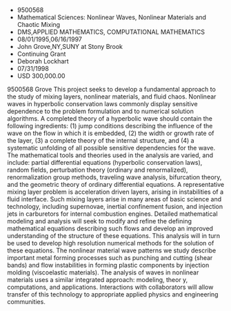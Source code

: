 
* 9500568
* Mathematical Sciences: Nonlinear Waves, Nonlinear Materials and Chaotic Mixing
* DMS,APPLIED MATHEMATICS, COMPUTATIONAL MATHEMATICS
* 08/01/1995,06/16/1997
* John Grove,NY,SUNY at Stony Brook
* Continuing Grant
* Deborah Lockhart
* 07/31/1998
* USD 300,000.00

9500568 Grove This project seeks to develop a fundamental approach to the study
of mixing layers, nonlinear materials, and fluid chaos. Nonlinear waves in
hyperbolic conservation laws commonly display sensitive dependence to the
problem formulation and to numerical solution algorithms. A completed theory of
a hyperbolic wave should contain the following ingredients: (1) jump conditions
describing the influence of the wave on the flow in which it is embedded, (2)
the width or growth rate of the layer, (3) a complete theory of the internal
structure, and (4) a systematic unfolding of all possible sensitive dependencies
for the wave. The mathematical tools and theories used in the analysis are
varied, and include: partial differential equations (hyperbolic conservation
laws), random fields, perturbation theory (ordinary and renormalized),
renormalization group methods, traveling wave analysis, bifurcation theory, and
the geometric theory of ordinary differential equations. A representative mixing
layer problem is acceleration driven layers, arising in instabilities of a fluid
interface. Such mixing layers arise in many areas of basic science and
technology, including supernovae, inertial confinement fusion, and injection
jets in carburetors for internal combustion engines. Detailed mathematical
modeling and analysis will seek to modify and refine the defining mathematical
equations describing such flows and develop an improved understanding of the
structure of these equations. This analysis will in turn be used to develop high
resolution numerical methods for the solution of these equations. The nonlinear
material wave patterns we study describe important metal forming processes such
as punching and cutting (shear bands) and flow instabilities in forming plastic
components by injection molding (viscoelastic materials). The analysis of waves
in nonlinear materials uses a similar integrated approach: modeling, theor y,
computations, and applications. Interactions with collaborators will allow
transfer of this technology to appropriate applied physics and engineering
communities.
